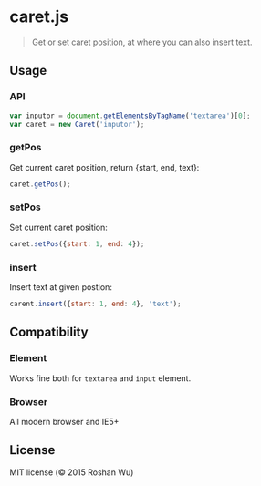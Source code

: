 # caret.js
>	Get or set caret position, at where you can also insert text.

## Usage

### API

```js
var inputor = document.getElementsByTagName('textarea')[0];
var caret = new Caret('inputor');
```

### getPos

Get current caret position, return {start, end, text}:

```js
caret.getPos();
```

### setPos

Set current caret position:

```js
caret.setPos({start: 1, end: 4});
```

### insert

Insert text at given postion:

```js
carent.insert({start: 1, end: 4}, 'text');
```

## Compatibility

### Element

Works fine both for `textarea` and `input` element.

### Browser

All modern browser and IE5+

## License

MIT license (© 2015 Roshan Wu)